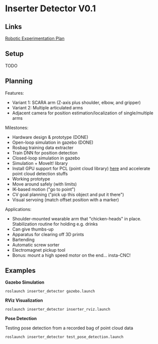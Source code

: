 # Inserter Detector V0.1

## Links

[Robotic Experimentation Plan](https://docs.google.com/document/d/1niBJiZnuH0YFM3ddemYr-tcxUteNDeFz48HjCRtlQMY/view)

## Setup

TODO

## Planning

Features:

- Variant 1: SCARA arm (Z-axis plus shoulder, elbow, and gripper)
- Variant 2: Multiple articulated arms
- Adjacent camera for position estimation/localization of single/multiple arms

Milestones:

- Hardware design & prototype (DONE)
- Open-loop simulation in gazebo (DONE)
- Rosbag training data extracter
- Train DNN for position detection
- Closed-loop simulation in gazebo
- Simulation + MoveIt! library
- Install GPU support for PCL (point cloud library) [here](http://pointclouds.org/documentation/tutorials/gpu_install.php) and accelerate point cloud detection stuffs
- Working prototype
- Move around safely (with limits)
- IK-based motion ("go to point")
- CV goal planning ("pick up this object and put it there")
- Visual servoing (match offset position with a marker)

Applications:

- Shoulder-mounted wearable arm that "chicken-heads" in place. Stabilization routine for holding e.g. drinks
- Can give thumbs-up
- Apparatus for clearing off 3D prints
- Bartending
- Automatic screw sorter
- Electromagnet pickup tool
- Bonus: mount a high speed motor on the end... insta-CNC!


## Examples

**Gazebo Simulation**

```
roslaunch inserter_detector gazebo.launch
```

**RViz Visualization**

```
roslaunch inserter_detector inserter_rviz.launch
```

**Pose Detection**

Testing pose detection from a recorded bag of point cloud data

```
roslaunch inserter_detector test_pose_detection.launch
```


